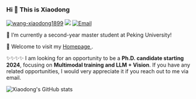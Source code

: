### Hi 👋 This is Xiaodong

<!--
**Wang-xd1899/Wang-xd1899** is a ✨ _special_ ✨ repository because its `README.md` (this file) appears on your GitHub profile.

Here are some ideas to get you started:
-->

<a href="https://github.com/wang-xiaodong1899"><img src="https://komarev.com/ghpvc/?username=wang-xiaodong1899" alt="wang-xiaodong1899" /></a>
<a href="https://github.com/wang-xiaodong1899?tab=followers"><img src="https://img.shields.io/github/followers/wang-xiaodong1899"></a>
<a href="mailto:wangxd220@gmail.com"><img src="https://img.shields.io/badge/Email-wangxd220@gmail.com-pink" alt="Email" /></a>

🔭 I’m currently a second-year master student at Peking University!   

🌱 Welcome to visit my <a href="https://wang-xiaodong1899.github.io" target="_blank">Homepage </a>.

✨✨✨✨ I am looking for an opportunity to be a **Ph.D. candidate starting 2024**, focusing on **Multimodal training and LLM + Vision**. If you have any related opportunities, I would very appreciate it if you reach out to me via email.

![Xiaodong's GitHub stats](https://github-readme-stats.vercel.app/api?username=Wang-xiaodong1899&show_icons=true&theme=merko)

